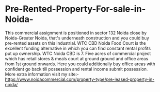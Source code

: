 # Pre-Rented-Property-For-sale-in-Noida-
This commercial assignment is positioned in sector 132 Noida close by Noida-Greater Noida, that's underneath construction and you could buy pre-rented assets on this industrial. WTC CBD Noida Food Court is the excellent funding alternative in which you can find constant rental profits put up ownership. WTC Noida CBD is 7. Five acres of commercial project which has retail stores &amp; meals court at ground ground and office areas from 1st ground onwards. Here you could additionally buy office areas with confident go back till possession and rental income submit possession. More extra information visit my site:- https://www.noidacommercial.com/property-type/pre-leased-property-in-noida/ 
